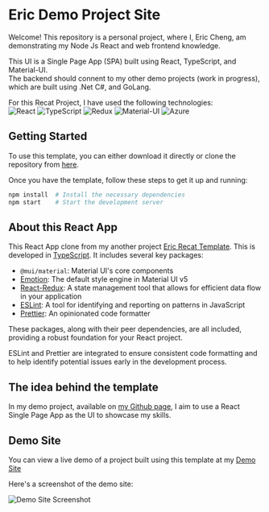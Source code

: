 # Eric Demo Project Site
Welcome! This repository is a personal project, where I, Eric Cheng, am demonstrating my Node Js React and web frontend knowledge.

This UI is a Single Page App (SPA) built using React, TypeScript, and Material-UI.  
The backend should connent to my other demo projects (work in progress), which are built using .Net C#, and GoLang.  

For this Recat Project, I have used the following technologies:  
![React](https://img.shields.io/badge/-React-61DAFB?logo=react&logoColor=white&style=flat)
![TypeScript](https://img.shields.io/badge/-TypeScript-007ACC?logo=typescript&logoColor=white&style=flat)
![Redux](https://img.shields.io/badge/-Redux-764ABC?logo=redux&logoColor=white&style=flat)
![Material-UI](https://img.shields.io/badge/-Material--UI-0081CB?logo=material-ui&logoColor=white&style=flat)
![Azure](https://img.shields.io/badge/-Azure-0089D6?logo=microsoft-azure&logoColor=white)

## Getting Started

To use this template, you can either download it directly or clone the repository from [here](https://github.com/onlineeric/eric-demo-react.git).

Once you have the template, follow these steps to get it up and running:

```bash
npm install  # Install the necessary dependencies
npm start    # Start the development server
```

## About this React App

This React App clone from my another project [Eric Recat Template](https://github.com/onlineeric/eric-demo-react.git). This is developed in [TypeScript](https://github.com/Microsoft/TypeScript). It includes several key packages:  
- `@mui/material`: Material UI's core components
- [Emotion](https://emotion.sh/docs/introduction): The default style engine in Material UI v5
- [React-Redux](https://react-redux.js.org/): A state management tool that allows for efficient data flow in your application
- [ESLint](https://eslint.org/): A tool for identifying and reporting on patterns in JavaScript
- [Prettier](https://prettier.io/): An opinionated code formatter

These packages, along with their peer dependencies, are all included, providing a robust foundation for your React project.

ESLint and Prettier are integrated to ensure consistent code formatting and to help identify potential issues early in the development process.

## The idea behind the template
In my demo project, available on [my Github page](https://github.com/onlineeric), I aim to use a React Single Page App as the UI to showcase my skills.

## Demo Site

You can view a live demo of a project built using this template at my [Demo Site](https://proud-ground-0f99e0a00.5.azurestaticapps.net/)

Here's a screenshot of the demo site:

![Demo Site Screenshot]()
